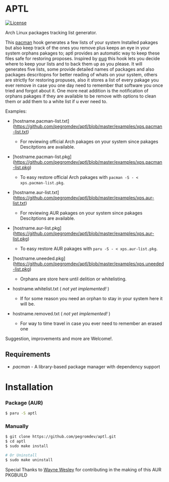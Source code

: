 APTL
===

[![License](https://img.shields.io/badge/license-MIT-blue.svg?style=flat)](https://gitlab.com/pegromDev/aptl/LICENSE)

Arch Linux packages tracking list generator.

This [pacman](https://wiki.archlinux.org/title/Pacman) hook generates a few lists of your system Installed pakages
but also keep track of the ones you remove plus keeps an eye in your system orphans pakages to; aptl provides an automatic way to keep these files safe for restoring proposes.
Inspired by [pug](https://aur.archlinux.org/packages/pug/) this hook lets you decide where to keep your lists and to back them up as you please. 
It will generates five lists, some provide detailed names of packages and also packages descritopns for better reading of whats on your system, others are strictly for restoring propuses,
also it stores a list of every pakage you ever remove in case you one day need to remember that software you once tried and forgot about it.
One more neat addition is the notification of orphans pakages if they are available to be remove with options to clean them or add them to a white list if u ever need to.

Examples:

*	[hostname.pacman-list.txt]	(https://github.com/pegromdev/aptl/blob/master/examples/xps.pacman-list.txt)
	- For reviewing official Arch pakages on your system since pakages Descitptions are available.

*	[hostname.pacman-list.pkg]	(https://github.com/pegromdev/aptl/blob/master/examples/xps.pacman-list.pkg)
	- To easy restore official Arch pakages with `pacman -S - < xps.pacman-list.pkg`.

*	[hostname.aur-list.txt]	(https://github.com/pegromdev/aptl/blob/master/examples/xps.aur-list.txt)
	- For reviewing AUR pakages on your system since pakages Descitptions are available.

*	[hostname.aur-list.pkg]	(https://github.com/pegromdev/aptl/blob/master/examples/xps.aur-list.pkg)
	- To easy restore AUR pakages with `paru -S - < xps.aur-list.pkg`.

*	[hostname.uneeded.pkg]	(https://github.com/pegromdev/aptl/blob/master/examples/xps.uneeded-list.pkg)		
	- Orphans are store here until delition or whitelisting.

*	hostname.whitelist.txt		( *not yet implemented!* )
	- If for some reason you need an orphan to stay in your system here it will be.	

*	hostname.removed.txt	( *not yet implemented!* )
	- For way to time travel in case you ever need to remember an erased one 		


Suggestion, improvements and more are Welcome!.


## Requirements

* *pacman* - A library-based package manager with dependency support

# Installation

### Package (AUR)
```bash
$ paru -S aptl
```
### Manually

```bash
$ git clone https://github.com/pegromdev/aptl.git
$ cd aptl
$ sudo make install

# Or Uninstall
$ sudo make uninstall
```

Special Thanks to [Wayne Wesley](https://github.com/The-Repo-Club/) for contributing in the making of this AUR PKGBUILD
